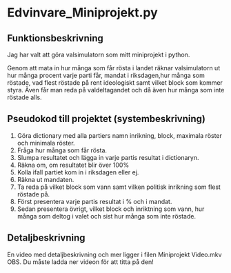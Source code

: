 # Edvinvare_Miniprojekt.py

## Funktionsbeskrivning
Jag har valt att göra valsimulatorn som mitt miniprojekt i python. 

Genom att mata in hur många som får rösta i landet räknar valsimulatorn ut hur många procent varje parti får, mandat i riksdagen,hur många som röstade, vad flest röstade på rent ideologiskt samt vilket block som kommer styra. Även får man reda på valdeltagandet och då även hur många som inte röstade alls.

## Pseudokod till projektet (systembeskrivning)
1. Göra dictionary med alla partiers namn inrikning, block, maximala röster och minimala röster.
2. Fråga hur många som får rösta.
3. Slumpa resultatet och lägga in varje partis resultat i dictionaryn.
4. Räkna om, om resultatet blir över 100%
5. Kolla ifall partiet kom in i riksdagen eller ej.
6. Räkna ut mandaten.
7. Ta reda på vilket block som vann samt vilken politisk inrikning som flest röstade på.
8. Först presentera varje partis resultat i % och i mandat.
9. Sedan presentera övrigt, vilket block och inriktning som vann, hur många som deltog i valet och sist hur många som inte röstade.

## Detaljbeskrivning
En video med detaljbeskrivning och mer ligger i filen Miniprojekt Video.mkv OBS. Du måste ladda ner videon för att titta på den!